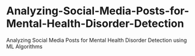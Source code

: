 # Analyzing-Social-Media-Posts-for-Mental-Health-Disorder-Detection
Analyzing Social Media Posts for Mental Health Disorder Detection using ML Algorithms
